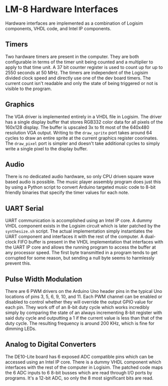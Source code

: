 # LM-8 Hardware Interfaces
Hardware interfaces are implemented as a combination of Logisim components, VHDL code, and 
Intel IP components. 

## Timers
Two hardware timers are present in the computer. They are both configurable in terms of the
timer unit being counted and a multiplier to apply to that time unit. A 37 bit counter 
register is used to count up for up to 2550 seconds at 50 MHz. The timers are independent of
the Logisim divided clock speed and directly use one of the dev board timers. The current 
count isn't readable and only the state of being triggered or not is visible to the program.

## Graphics
The VGA driver is implemented entirely in a VHDL file in Logisim. The driver has a single
display buffer that stores RGB332 color data for all pixels of the 160x128 display. The
buffer is upscaled 3x to fit most of the 640x480 resolution VGA output. Writing to the
`draw_sprite` port takes around 64 cycles to draw an entire sprite at the current graphics
register coorinates. The `draw_pixel` port is simpler and doesn't take additional cycles to
simply write a single pixel to the display buffer.

## Audio
There is no dedicated audio hardware, so only CPU driven square wave based audio is 
possible. The music player assembly program does just this by using a Python script to
convert Arduino targeted music code to 8-bit friendly binaries that specify the timer values
for each note.

## UART Serial
UART communication is accomplished using an Intel IP core. A dummy VHDL component exists in
the Logisim circuit which is later patched by the `synthesize.sh` script. The actual 
implementation simply instantiates the UART component and interfaces it with the rest of the
computer. A dual-clock FIFO buffer is present in the VHDL implementation that interfaces with 
the UART IP core and allows the running program to access the buffer at any processor speed.
The first byte transmitted in a program tends to get corrupted for some reason, but sending
a null byte seems to harmlessly prevent this.

## Pulse Width Modulation
There are 6 PWM drivers on the Arduino Uno header pins in the typical Uno locations of pins
3, 5, 6, 9, 10, and 11. Each PWM channel can be enabled or disabled to control whether they
will override the output GPIO value for each pin. They work off of an 8-bit duty cycle which
works incredibly simply by comparing the state of an always incrementing 8-bit register with
said duty cycle and outputting a 1 if the current value is less than that of the duty cycle. 
The resulting frequency is around 200 KHz, which is fine for dimming LEDs.

## Analog to Digital Converters
The DE10-Lite board has 6 exposed ADC compatible pins which can be accessed using an Intel 
IP core. There is a dummy VHDL component which interfaces with the rest of the computer in
Logisim. The patched code maps the 6 ADC inputs to 6 8-bit busses which are read through
I/O ports by programs. It's a 12-bit ADC, so only the 8 most significant bits are read.

